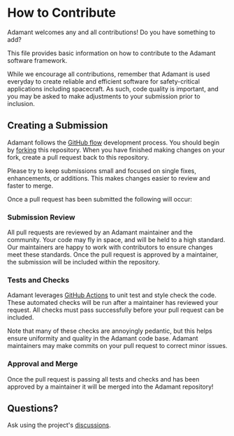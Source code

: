 # How to Contribute

Adamant welcomes any and all contributions! Do you have something to add?

This file provides basic information on how to contribute to the Adamant software framework.

While we encourage all contributions, remember that Adamant is used everyday to create reliable and efficient software for safety-critical applications including spacecraft. As such, code quality is important, and you may be asked to make adjustments to your submission prior to inclusion.

## Creating a Submission

Adamant follows the [GitHub flow](https://docs.github.com/en/get-started/quickstart/github-flow) development process. You should begin by [forking](https://docs.github.com/en/get-started/quickstart/fork-a-repo) this repository. When you have finished making changes on your fork, create a pull request back to this repository.

Please try to keep submissions small and focused on single fixes, enhancements, or additions. This makes changes easier to review and faster to merge.

Once a pull request has been submitted the following will occur:

### Submission Review

All pull requests are reviewed by an Adamant maintainer and the community. Your code may fly in space, and will be held to a high standard. Our maintainers are happy to work with contributors to ensure changes meet these standards. Once the pull request is approved by a maintainer, the submission will be included within the repository.

### Tests and Checks

Adamant leverages [GitHub Actions](https://docs.github.com/en/actions) to unit test and style check the code. These automated checks will be run after a maintainer has reviewed your request. All checks must pass successfully before your pull request can be included.

Note that many of these checks are annoyingly pedantic, but this helps ensure uniformity and quality in the Adamant code base. Adamant maintainers may make commits on your pull request to correct minor issues.

### Approval and Merge

Once the pull request is passing all tests and checks and has been approved by a maintainer it will be merged into the Adamant repository!

## Questions?

Ask using the project's [discussions](https://github.com/lasp/adamant/discussions).
